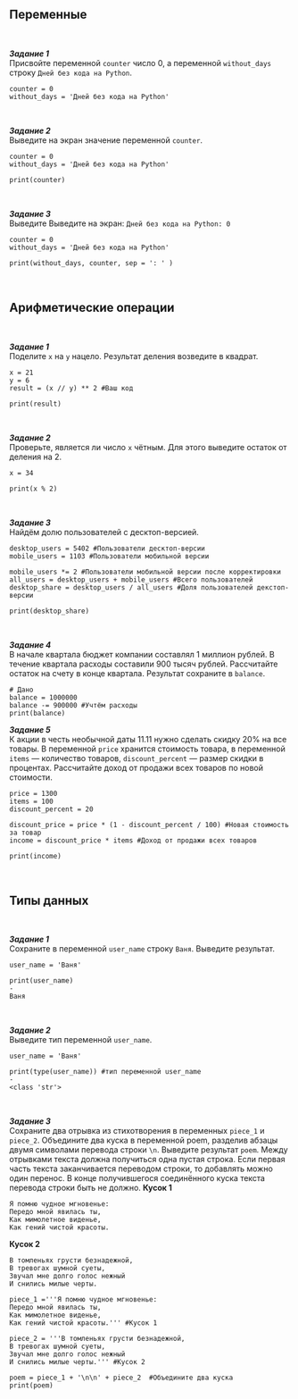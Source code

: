## Переменные
<br>  

***Задание 1***  
Присвойте переменной ```counter``` число 0, а переменной ```without_days``` строку ```Дней без кода на Python```.
```
counter = 0
without_days = 'Дней без кода на Python'
```
<br>  

***Задание 2***  
Выведите на экран значение переменной ```counter```.
```
counter = 0
without_days = 'Дней без кода на Python'

print(counter)
```
<br>  

***Задание 3***  
Выведите Выведите на экран: ```Дней без кода на Python: 0```  
```
counter = 0
without_days = 'Дней без кода на Python'

print(without_days, counter, sep = ': ' )
```
<br>

## Арифметические операции
<br>  

***Задание 1***  
Поделите ```x``` на ```y``` нацело. Результат деления возведите в квадрат.  
```
x = 21
y = 6
result = (x // y) ** 2 #Ваш код

print(result)
```
<br>  

***Задание 2***  
Проверьте, является ли число ```x``` чётным. Для этого выведите остаток от деления на 2.
```
x = 34 

print(x % 2)
```
<br>  

***Задание 3***  
Найдём долю пользователей с десктоп-версией.
```
desktop_users = 5402 #Пользователи десктоп-версии
mobile_users = 1103 #Пользователи мобильной версии

mobile_users *= 2 #Пользователи мобильной версии после корректировки
all_users = desktop_users + mobile_users #Всего пользователей
desktop_share = desktop_users / all_users #Доля пользователей декстоп-версии

print(desktop_share)
```
<br>  

***Задание 4***  
В начале квартала бюджет компании составлял 1 миллион рублей. В течение квартала расходы составили 900 тысяч рублей. Рассчитайте остаток на счету в конце квартала. Результат сохраните в ```balance```.
```
# Дано
balance = 1000000
balance -= 900000 #Учтём расходы
print(balance)
```


***Задание 5***  
К акции в честь необычной даты 11.11 нужно сделать скидку 20% на все товары. В переменной ```price``` хранится стоимость товара, в переменной ```items``` — количество товаров, ```discount_percent``` — размер скидки в процентах. Рассчитайте доход от продажи всех товаров по новой стоимости.
```
price = 1300
items = 100
discount_percent = 20

discount_price = price * (1 - discount_percent / 100) #Новая стоимость за товар
income = discount_price * items #Доход от продажи всех товаров

print(income)
```
<br>

## Типы данных
<br>  

***Задание 1***  
Сохраните в переменной ```user_name``` строку ```Ваня```. Выведите результат.
```
user_name = 'Ваня'

print(user_name)
-
Ваня
```
<br>  

***Задание 2***  
Выведите тип переменной ```user_name```.
```
user_name = 'Ваня'

print(type(user_name)) #тип переменной user_name
-
<class 'str'>
```
<br>  

***Задание 3***  
Сохраните два отрывка из стихотворения в переменных ```piece_1``` и ```piece_2```. Объедините два куска в переменной poem, разделив абзацы двумя символами перевода строки ```\n```. Выведите результат ```poem```.  Между отрывками текста должна получиться одна пустая строка. Если первая часть текста заканчивается переводом строки, то добавлять можно один перенос. В конце получившегося соединённого куска текста перевода строки быть не должно.
**Кусок 1**
```
Я помню чудное мгновенье:
Передо мной явилась ты,
Как мимолетное виденье,
Как гений чистой красоты. 
```
**Кусок 2**
```
В томленьях грусти безнадежной,
В тревогах шумной суеты,
Звучал мне долго голос нежный
И снились милые черты. 
```
```
piece_1 ='''Я помню чудное мгновенье:
Передо мной явилась ты,
Как мимолетное виденье,
Как гений чистой красоты.''' #Кусок 1

piece_2 = '''В томленьях грусти безнадежной,
В тревогах шумной суеты,
Звучал мне долго голос нежный
И снились милые черты.''' #Кусок 2
 
poem = piece_1 + '\n\n' + piece_2  #Объедините два куска
print(poem)
```
